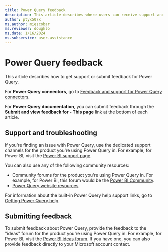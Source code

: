 ```yaml
---
title: Power Query feedback
description: This article describes where users can receive support and share feedback for Power Query. 
author: ptyx507x
ms.author: miescobar
ms.reviewer: dougklo
ms.date: 1/16/2024
ms.subservice: user-assistance
---
```


# Power Query feedback

This article describes how to get support or submit feedback for Power Query.

For **Power Query connectors**, go to [Feedback and support for Power Query connectors](connectors/connector-feedback.md).

For **Power Query documentation**, you can submit feedback through the **Submit and view feedback for - This page** link at the bottom of each article.

## Support and troubleshooting

If you're finding an issue with Power Query, use the dedicated support channels for the product you're using Power Query in. For example, for Power BI, visit the [Power BI support page](https://support.fabric.microsoft.com/support/).

You can also use any of the following community resources:

* Community forums for the product you're using Power Query in. For example, for Power BI, this forum would be the [Power BI Community](https://community.fabric.microsoft.com/t5/Power-Query/bd-p/power-bi-services).
* [Power Query website resources](https://powerquery.microsoft.com/resources/)

For information about the built-in Power Query help support links, go to [Getting Power Query help](power-query-ui.md#accessing-power-query-help).

## Submitting feedback

To submit feedback about Power Query, provide the feedback to the "ideas" forum for the product you're using Power Query in. For example, for Power BI, visit the [Power BI ideas forum](https://ideas.fabric.microsoft.com/?forum=2d80fd4a-16cb-4189-896b-e0dac5e08b41). If you have one, you can also provide feedback directly to your Microsoft account contact.
